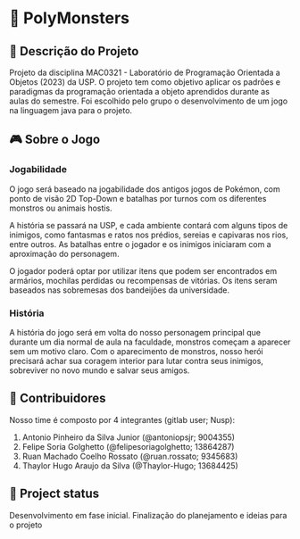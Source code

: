 # 👾 PolyMonsters

## 📝 Descrição do Projeto
Projeto da disciplina MAC0321 - Laboratório de Programação Orientada a Objetos (2023) da USP. O projeto tem como objetivo aplicar os padrões e paradigmas da programação orientada a objeto aprendidos durante as aulas do semestre. Foi escolhido pelo grupo o desenvolvimento de um jogo na linguagem java para o projeto. 

## 🎮 Sobre o Jogo  

### Jogabilidade
O jogo será baseado na jogabilidade dos antigos jogos de Pokémon, com ponto de visão 2D Top-Down e batalhas por turnos com os diferentes monstros ou animais hostis. 

A história se passará na USP, e cada ambiente contará com alguns tipos de inimigos, como fantasmas e ratos nos prédios, sereias e capivaras nos rios, entre outros. As batalhas entre o jogador e os inimigos iniciaram com a aproximação do personagem.

O jogador poderá optar por utilizar itens que podem ser encontrados em armários, mochilas perdidas ou recompensas de vitórias. Os itens seram baseados nas sobremesas dos bandeijões da universidade.

### História
A história do jogo será em volta do nosso personagem principal que durante um dia normal de aula na faculdade, monstros começam a aparecer sem um motivo claro. Com o aparecimento de monstros, nosso herói precisará achar sua coragem interior para lutar contra seus inimigos, sobreviver no novo mundo e salvar seus amigos.

## 👥 Contribuidores
Nosso time é composto por 4 integrantes (gitlab user; Nusp):

1. Antonio Pinheiro da Silva Junior (@antoniopsjr; 9004355)
2. Felipe Soria Golghetto (@felipesoriagolghetto; 13864287)
3. Ruan Machado Coelho Rossato (@ruan.rossato; 9345683)
4. Thaylor Hugo Araujo da Silva (@Thaylor-Hugo; 13684425)

## 📌 Project status
Desenvolvimento em fase inicial. Finalização do planejamento e ideias para o projeto
